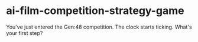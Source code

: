 # ai-film-competition-strategy-game
You've just entered the Gen:48 competition. The clock starts ticking. What's your first step?
